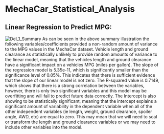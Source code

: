 # MechaCar_Statistical_Analysis

## Linear Regression to Predict MPG:
![Del_1_Summary](https://user-images.githubusercontent.com/103215123/183300234-945cd12a-b5e2-4643-b1c2-7395f68d74ab.png)
As can be seen in the above summary illustration the following variables/coefficients provided a non-random amount of variance to the MPG values in the MechaCar dataset. Vehicle length and ground clearance as statistically unlikely to provide random amounts of variance to the linear model, meaning that the vehicles length and ground clearance have a significant impact on a vehicles MPG (miles per gallon).  The slope of the regression model is 5.35e-11, which is significantly smaller than the significance level of 0.05%. This indicates that there is sufficient evidence that the slope of our linear model is not zero.  The R-squared value is 0.7149, which shows that there is a strong correlation between the variables, however, there is only two significant variables and this model may be overfitting and will fail to predict future data correctly.  The Intercept is also showing to be statistically significant, meaning that the intercept explains a significant amount of variability in the dependent variable when all of the other independent variables (ie length, weight, ground clearance, spoiler angle, AWD, etc) are equal to zero.  This may mean that we will need to scal or transform the length and ground clearance variables or we may need to include other variables into the model. 
